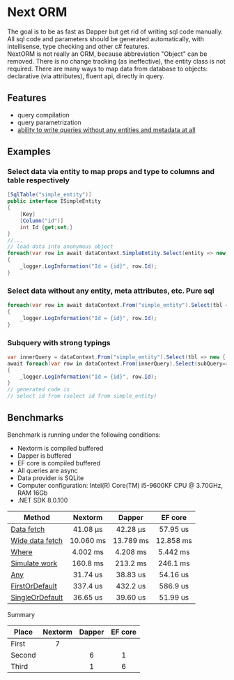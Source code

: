 # Next ORM

The goal is to be as fast as Dapper but get rid of writing sql code manually.\
All sql code and parameters should be generated automatically, with intellisense, type checking and other c# features.\
NextORM is not really an ORM, because abbreviation "Object" can be removed. There is no change tracking (as ineffective), the entity class is not required. There are many ways to map data from database to objects: declarative (via attributes), fluent api, directly in query.

## Features

* query compilation
* query parametrization
* [ability to write queries without any entities and metadata at all](#select-data-without-any-entity-meta-attributes-etc-pure-sql)

## Examples

### Select data via entity to map props and type to columns and table respectively

``` csharp
[SqlTable("simple_entity")]
public interface ISimpleEntity
{
    [Key]
    [Column("id")]
    int Id {get;set;}
}
//...
// load data into anonymous object
foreach(var row in await dataContext.SimpleEntity.Select(entity => new { entity.Id }).ToListAsync())
{
    _logger.LogInformation("Id = {id}", row.Id);
}
```

### Select data without any entity, meta attributes, etc. Pure sql

``` csharp
foreach(var row in await dataContext.From("simple_entity").Select(tbl => new { Id = tbl.Int("id") }).ToListAsync())
{
    _logger.LogInformation("Id = {id}", row.Id);
}
```

### Subquery with strong typings

``` csharp
var innerQuery = dataContext.From("simple_entity").Select(tbl => new { Id = tbl.Int("id") });
await foreach(var row in dataContext.From(innerQuery).Select(subQuery=>new { subQuery.Id }))
{
    _logger.LogInformation("Id = {id}", row.Id);
}
// generated code is 
// select id from (select id from simple_entity)
```

## Benchmarks

Benchmark is running under the following conditions:

* Nextorm is compiled buffered
* Dapper is buffered
* EF core is compiled buffered
* All queries are async
* Data provider is SQLite
* Computer configuration: Intel(R) Core(TM) i5-9600KF CPU @ 3.70GHz, RAM 16Gb
* .NET SDK 8.0.100

| Method                | Nextorm |  Dapper | EF core |
|-----------------------|:-------:|:---------------------------:|:-------:|
| [Data fetch](https://github.com/AlexeyShirshov/nextorm/tree/1.0.1-alpha/nextorm.benchmark/BenchmarkDotNet.Artifacts/results/nextorm.benchmark.SqliteBenchmarkIteration-report-github.md)             | 41.08 μs | 42.28 μs | 57.95 us |
| [Wide data fetch](https://github.com/AlexeyShirshov/nextorm/tree/1.0.1-alpha/nextorm.benchmark/BenchmarkDotNet.Artifacts/results/nextorm.benchmark.SqliteBenchmarkLargeIteration-report-github.md) | 10.060 ms | 13.789 ms | 12.858 ms |
| [Where](https://github.com/AlexeyShirshov/nextorm/tree/1.0.1-alpha/nextorm.benchmark/BenchmarkDotNet.Artifacts/results/nextorm.benchmark.SqliteBenchmarkWhere-report-github.md)                 | 4.002 ms | 4.208 ms | 5.442 ms |
| [Simulate work](https://github.com/AlexeyShirshov/nextorm/tree/1.0.1-alpha/nextorm.benchmark/BenchmarkDotNet.Artifacts/results/nextorm.benchmark.SqliteBenchmarkSimulateWork-report-github.md)         | 160.8 ms | 213.2 ms | 246.1 ms |
| [Any](https://github.com/AlexeyShirshov/nextorm/tree/1.0.1-alpha/nextorm.benchmark/BenchmarkDotNet.Artifacts/results/nextorm.benchmark.SqliteBenchmarkAny-report-github.md)                   | 31.74 us | 38.83 us | 54.16 us |
| [FirstOrDefault](https://github.com/AlexeyShirshov/nextorm/tree/1.0.1-alpha/nextorm.benchmark/BenchmarkDotNet.Artifacts/results/nextorm.benchmark.SqliteBenchmarkFirst-report-github.md)                 | 337.4 us | 432.2 us | 586.9 us |
| [SingleOrDefault](https://github.com/AlexeyShirshov/nextorm/tree/1.0.1-alpha/nextorm.benchmark/BenchmarkDotNet.Artifacts/results/nextorm.benchmark.SqliteBenchmarkSingle-report-github.md)                | 36.65 us | 39.60 us | 51.99 us |

Summary

| Place                | Nextorm |  Dapper | EF core |
|-----------------------|:-------:|:---------------------------:|:-------:|
| First | 7 | | |
| Second | | 6 | 1 |
| Third | | 1 | 6 |
